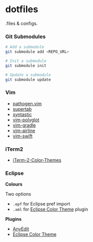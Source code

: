 dotfiles
========

.files & configs.


### Git Submodules

```sh
# Add a submodule
git submodule add <REPO_URL>

# Init a submodule
git submodule init

# Update a submodule
git submodule update
```


### Vim

- [pathogen.vim](https://github.com/tpope/vim-pathogen)
- [supertab](https://github.com/ervandew/supertab)
- [syntastic](https://github.com/scrooloose/syntastic)
- [vim-polyglot](https://github.com/sheerun/vim-polyglot)
- [vim-gradle](https://github.com/tfnico/vim-gradle.git)
- [vim-airline](https://github.com/bling/vim-airline)
- [vim-swift](https://github.com/toyamarinyon/vim-swift)


### iTerm2

- [iTerm-2-Color-Themes](https://github.com/baskerville/iTerm-2-Color-Themes)


### Eclipse

**Colours**

Two options

- ```.epf``` for Eclipse pref import
- ```.xml``` for [Eclipse Color Theme](https://github.com/eclipse-color-theme/eclipse-color-theme) plugin

**Plugins**

- [AnyEdit](http://andrei.gmxhome.de/anyedit/)
- [Eclipse Color Theme](https://github.com/eclipse-color-theme/eclipse-color-theme)
